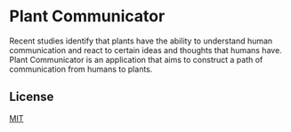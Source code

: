 # Plant Communicator

Recent studies identify that plants have the ability to understand human 
communication and react to certain ideas and thoughts that humans have. 
Plant Communicator is an application that aims to construct a path of 
communication from humans to plants.

## License

[MIT](https://choosealicense.com/licenses/mit/)
